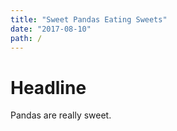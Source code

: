 ```yaml
---
title: "Sweet Pandas Eating Sweets"
date: "2017-08-10"
path: /
---
```

# Headline
Pandas are really sweet.